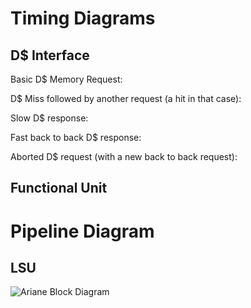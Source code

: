 # Timing Diagrams

## D$ Interface

Basic D$ Memory Request:
<script type="WaveDrom">
{signal: [
  {name: 'clk',         wave: 'P..........'},
  {name: 'data_index',  wave: 'x..2..x....', data: ['index']},
  {name: 'data_tag',    wave: 'x.....2x...', data: ['tag']},
  {name: 'data_wdata',  wave: 'x..2..x....', data: ['wdata']},
  {name: 'data_req',    wave: '0..1..0....'},
  {name: 'data_gnt',    wave: '0....10....'},
  {name: 'tag_valid',   wave: '0.....10...'},
  {name: 'kill_req',    wave: '0..........'},
  {name: 'data_rvalid', wave: '0.....10...'},
  {name: 'data_rdata',  wave: 'x.....2x...', data: ['rdata']},
  {name: 'data_we',     wave: 'x..2..x....', data: ['we']},
  {name: 'data_be',     wave: 'x..2..x....', data: ['be']}
]}
</script>

D$ Miss followed by another request (a hit in that case):
<script type="WaveDrom">
{signal: [
  {name: 'clk',         wave: 'P.....|.........'},
  {name: 'data_index',  wave: 'x.234.|....x....', data: ['index', 'index', 'index']},
  {name: 'data_tag',    wave: 'x..23x|....4x...', data: ['tag', 'tag', 'tag']},
  {name: 'data_wdata',  wave: 'x.234.|....x....', data: ['data', 'data', 'data']},
  {name: 'data_req',    wave: '0.1...|....0....'},
  {name: 'data_gnt',    wave: '0.1.0.|...10....'},
  {name: 'tag_valid',   wave: '0..1.0|0...10...'},
  {name: 'kill_req',    wave: '0.....|.........'},
  {name: 'data_rvalid', wave: '0.....|..1..0...'},
  {name: 'data_rdata',  wave: 'x.....|..234x...', data: ['rdata', 'rdata', 'rdata']},
  {name: 'data_we',     wave: 'x.234.|....x....', data: ['we', 'we', 'we']},
  {name: 'data_be',     wave: 'x.234.|....x....', data: ['be', 'be', 'be']}
]}
</script>

Slow D$ response:
<script type="WaveDrom">
{signal: [
  {name: 'clk',         wave: 'P....|.........'},
  {name: 'data_index',  wave: 'x..2.|....x....', data: ['index']},
  {name: 'data_tag',    wave: 'x....|....2x...', data: ['tag']},
  {name: 'data_wdata',  wave: 'x..2.|....x....', data: ['wdata']},
  {name: 'data_req',    wave: '0..1.|....0....'},
  {name: 'data_gnt',    wave: '0....|...10....'},
  {name: 'tag_valid',   wave: '0....|....10...'},
  {name: 'kill_req',    wave: '0....|.........'},
  {name: 'data_rvalid', wave: '0....|......10.'},
  {name: 'data_rdata',  wave: 'x....|......2x.', data: ['rdata']},
  {name: 'data_we',     wave: 'x..2.|....x....', data: ['we']},
  {name: 'data_be',     wave: 'x..2.|....x....', data: ['be']}
]}
</script>

Fast back to back D$ response:
<script type="WaveDrom">
{signal: [
  {name: 'clk',         wave: 'P........'},
  {name: 'data_index',  wave: 'x..2345x.', data: ['a1', 'a2', 'a3', 'a4']},
  {name: 'data_tag',    wave: 'x...2345x', data: ['a1', 'a2', 'a3', 'a4']},
  {name: 'data_wdata',  wave: 'x..2345x.', data: ['w1', 'w2', 'w3', 'w4']},
  {name: 'data_req',    wave: '0..1...0.'},
  {name: 'data_gnt',    wave: '0..1...0.'},
  {name: 'tag_valid',   wave: '0...1...0'},
  {name: 'kill_req',    wave: '0........'},
  {name: 'data_rvalid', wave: '0...1...0'},
  {name: 'data_rdata',  wave: 'x...2345x', data: ['r1', 'r2', 'r3', 'r4']},
  {name: 'data_we',     wave: 'x..2345x.', data: ['we1', 'we2', 'we3', 'we4']},
  {name: 'data_be',     wave: 'x..2345x.', data: ['be1', 'be2', 'be3', 'be4']}
]}
</script>

Aborted D$ request (with a new back to back request):
<script type="WaveDrom">
{signal: [
  {name: 'clk',         wave: 'P..........'},
  {name: 'data_index',  wave: 'x..2..3x...', data: ['index', 'index']},
  {name: 'data_tag',    wave: 'x......3x..', data: ['tag']},
  {name: 'data_wdata',  wave: 'x..2..x....', data: ['wdata']},
  {name: 'data_req',    wave: '0..1...0...'},
  {name: 'data_gnt',    wave: '0....1.0...'},
  {name: 'tag_valid',   wave: '0.....1.0..'},
  {name: 'kill_req',    wave: '0.....10...'},
  {name: 'data_rvalid', wave: '0.....1.0..'},
  {name: 'data_rdata',  wave: 'x......3x..', data: ['rdata']},
  {name: 'data_we',     wave: 'x..2..3x...', data: ['we', 'we']},
  {name: 'data_be',     wave: 'x..2..3x...', data: ['be', 'be']}
]}
</script>

## Functional Unit
<script type="WaveDrom">
{signal: [
  {name: 'clk',                 wave: 'P..........'},
  {name: 'operator_i',          wave: 'x.2x34x.5x.', data: ['op1', 'op2', 'op3', 'op4']},
  {name: 'operand_a_i',         wave: 'x.2x34x.5x.', data: ['a1', 'a2', 'a3', 'a4']},
  {name: 'operand_b_i',         wave: 'x.2x34x.5x.', data: ['b1', 'b2', 'b3', 'b4']},
  {name: 'trans_id_i',          wave: 'x.2x34x.5x.', data: ['t1', 't2', 't3', 't4']},
  {name: 'fu_ready_o',          wave: '0..1..0.1..'},
  {name: 'fu_valid_i',          wave: '0.101.0.10.'},
  {name: 'fu_valid_o',          wave: '0..1.0.1.0.', data: ['pa1', 'pa3', 'pa3', 'pa4']},
  {name: 'fu_trans_id_o',       wave: 'x..23x.45x.', data: ['t1', 't2', 't3', 't4']},
  {name: 'fu_result_o',         wave: 'x..23x.45x.', data: ['r1', 'r2', 'r3', 'r4']},
]}
</script>
# Pipeline Diagram

## LSU

![Ariane Block Diagram](fig/ld_pipeline_diagram.svg)
